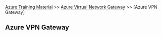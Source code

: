 [Azure Training Material](../../index.md) >> [Azure Virrual Network Gateway](index.md) >> [Azure VPN Gateway]

## Azure VPN Gateway
